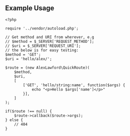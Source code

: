 

## Example Usage

    <?php

    require '../vendor/autoload.php';

    // Get method and URI from wherever, e.g
    // $method = $_SERVER['REQUEST_METHOD'];
    // $uri = $_SERVER['REQUEST_URI'];
    // the below is for easy testing:
    $method = 'GET';
    $uri = 'hello/alex/';

    $route = (new AlexLawford\QuickRoute)(
        $method,
        $uri,
        [
            ['GET', 'hello/string:name', function($args) {
                echo "<p>Hello $args['name']</p>"
            }],
        ]
    );

    if($route !== null) {
        $route->callback($route->args);
    } else {
        // 404
    }
